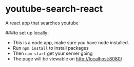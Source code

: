 # youtube-search-react
A react app that searches youtube

###to set up locally:

* This is a node app, make sure you have node installed.
* Run `npm install` to install packages
* Then `npm start` get your server going
* The page will be viewable on <http://localhost:8080/>


